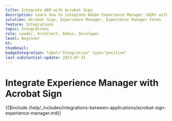 ```yaml
---
title: Integrate AEM with Acrobat Sign
description: Learn how to integrate Adobe Experience Manager (AEM) with Acrobat Sign.
solution: Acrobat Sign, Experience Manager, Experience Manager Forms
feature: Integrations
topic: Integrations
role: Leader, Architect, Admin, Developer
level: Beginner
kt:
thumbnail:
badgeIntegration: label="Integration" type="positive"
last-substantial-update: 2023-07-31
---
```


# Integrate Experience Manager with Acrobat Sign

{{$include /help/_includes/integrations-between-applications/acrobat-sign-experience-manager.md}}

